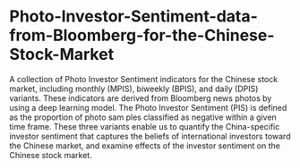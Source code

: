# Photo-Investor-Sentiment-data-from-Bloomberg-for-the-Chinese-Stock-Market
A collection of Photo Investor Sentiment indicators for the Chinese stock market, including monthly (MPIS), biweekly (BPIS), and daily (DPIS) variants. These indicators are derived from Bloomberg news photos by using a deep learning model. The Photo Investor Sentiment (PIS) is defined as the proportion of photo sam ples classified as negative within a given time frame.
These three variants enable us to quantify the China-specific investor sentiment that captures the beliefs of international investors toward the Chinese market, and examine effects of the investor sentiment on the Chinese stock market.
